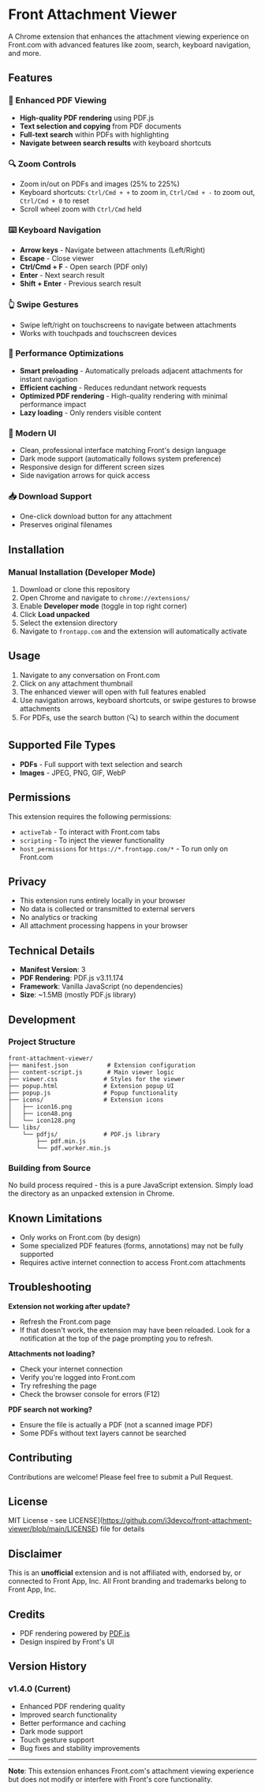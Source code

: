 # Front Attachment Viewer

A Chrome extension that enhances the attachment viewing experience on Front.com with advanced features like zoom, search, keyboard navigation, and more.

## Features

### 📄 Enhanced PDF Viewing
- **High-quality PDF rendering** using PDF.js
- **Text selection and copying** from PDF documents
- **Full-text search** within PDFs with highlighting
- **Navigate between search results** with keyboard shortcuts

### 🔍 Zoom Controls
- Zoom in/out on PDFs and images (25% to 225%)
- Keyboard shortcuts: `Ctrl/Cmd + +` to zoom in, `Ctrl/Cmd + -` to zoom out, `Ctrl/Cmd + 0` to reset
- Scroll wheel zoom with `Ctrl/Cmd` held

### ⌨️ Keyboard Navigation
- **Arrow keys** - Navigate between attachments (Left/Right)
- **Escape** - Close viewer
- **Ctrl/Cmd + F** - Open search (PDF only)
- **Enter** - Next search result
- **Shift + Enter** - Previous search result

### 👆 Swipe Gestures
- Swipe left/right on touchscreens to navigate between attachments
- Works with touchpads and touchscreen devices

### 🚀 Performance Optimizations
- **Smart preloading** - Automatically preloads adjacent attachments for instant navigation
- **Efficient caching** - Reduces redundant network requests
- **Optimized PDF rendering** - High-quality rendering with minimal performance impact
- **Lazy loading** - Only renders visible content

### 🎨 Modern UI
- Clean, professional interface matching Front's design language
- Dark mode support (automatically follows system preference)
- Responsive design for different screen sizes
- Side navigation arrows for quick access

### 📥 Download Support
- One-click download button for any attachment
- Preserves original filenames

## Installation

### Manual Installation (Developer Mode)

1. Download or clone this repository
2. Open Chrome and navigate to `chrome://extensions/`
3. Enable **Developer mode** (toggle in top right corner)
4. Click **Load unpacked**
5. Select the extension directory
6. Navigate to `frontapp.com` and the extension will automatically activate

## Usage

1. Navigate to any conversation on Front.com
2. Click on any attachment thumbnail
3. The enhanced viewer will open with full features enabled
4. Use navigation arrows, keyboard shortcuts, or swipe gestures to browse attachments
5. For PDFs, use the search button (🔍) to search within the document

## Supported File Types

- **PDFs** - Full support with text selection and search
- **Images** - JPEG, PNG, GIF, WebP

## Permissions

This extension requires the following permissions:

- `activeTab` - To interact with Front.com tabs
- `scripting` - To inject the viewer functionality
- `host_permissions` for `https://*.frontapp.com/*` - To run only on Front.com

## Privacy

- This extension runs entirely locally in your browser
- No data is collected or transmitted to external servers
- No analytics or tracking
- All attachment processing happens in your browser

## Technical Details

- **Manifest Version**: 3
- **PDF Rendering**: PDF.js v3.11.174
- **Framework**: Vanilla JavaScript (no dependencies)
- **Size**: ~1.5MB (mostly PDF.js library)

## Development

### Project Structure
```
front-attachment-viewer/
├── manifest.json           # Extension configuration
├── content-script.js       # Main viewer logic
├── viewer.css             # Styles for the viewer
├── popup.html             # Extension popup UI
├── popup.js               # Popup functionality
├── icons/                 # Extension icons
│   ├── icon16.png
│   ├── icon48.png
│   └── icon128.png
└── libs/
    └── pdfjs/             # PDF.js library
        ├── pdf.min.js
        └── pdf.worker.min.js
```

### Building from Source
No build process required - this is a pure JavaScript extension. Simply load the directory as an unpacked extension in Chrome.

## Known Limitations

- Only works on Front.com (by design)
- Some specialized PDF features (forms, annotations) may not be fully supported
- Requires active internet connection to access Front.com attachments

## Troubleshooting

**Extension not working after update?**
- Refresh the Front.com page
- If that doesn't work, the extension may have been reloaded. Look for a notification at the top of the page prompting you to refresh.

**Attachments not loading?**
- Check your internet connection
- Verify you're logged into Front.com
- Try refreshing the page
- Check the browser console for errors (F12)

**PDF search not working?**
- Ensure the file is actually a PDF (not a scanned image PDF)
- Some PDFs without text layers cannot be searched

## Contributing

Contributions are welcome! Please feel free to submit a Pull Request.

## License

MIT License - see LICENSE](https://github.com/i3devco/front-attachment-viewer/blob/main/LICENSE) file for details

## Disclaimer

This is an **unofficial** extension and is not affiliated with, endorsed by, or connected to Front App, Inc. All Front branding and trademarks belong to Front App, Inc.

## Credits

- PDF rendering powered by [PDF.js](https://mozilla.github.io/pdf.js/)
- Design inspired by Front's UI

## Version History

### v1.4.0 (Current)
- Enhanced PDF rendering quality
- Improved search functionality
- Better performance and caching
- Dark mode support
- Touch gesture support
- Bug fixes and stability improvements

---

**Note**: This extension enhances Front.com's attachment viewing experience but does not modify or interfere with Front's core functionality.
